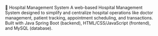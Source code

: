 🏥 Hospital Management System
A web-based Hospital Management System designed to simplify and centralize hospital operations like doctor management, patient tracking, appointment scheduling, and transactions.
Built with Java Spring Boot (backend), HTML/CSS/JavaScript (frontend), and MySQL (database).



